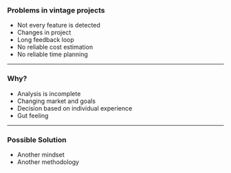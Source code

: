 
### Problems in vintage projects

<!-- .slide: data-background="img/background-title-16x9.png" -->

- Not every feature is detected
- Changes in project
- Long feedback loop
- No reliable cost estimation
- No reliable time planning

---

### Why?

- Analysis is incomplete
- Changing market and goals
- Decision based on individual experience
- Gut feeling


---

### Possible Solution

- Another mindset
- Another methodology


